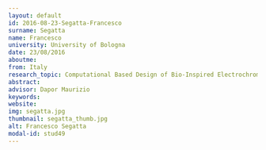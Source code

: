 ```yaml
---
layout: default 
id: 2016-08-23-Segatta-Francesco
surname: Segatta
name: Francesco
university: University of Bologna
date: 23/08/2016
aboutme: 
from: Italy
research_topic: Computational Based Design of Bio-Inspired Electrochromic Molecules for Colour Tuneable Electronic Ink
abstract: 
advisor: Dapor Maurizio
keywords: 
website: 
img: segatta.jpg
thumbnail: segatta_thumb.jpg
alt: Francesco Segatta
modal-id: stud49
---
```

